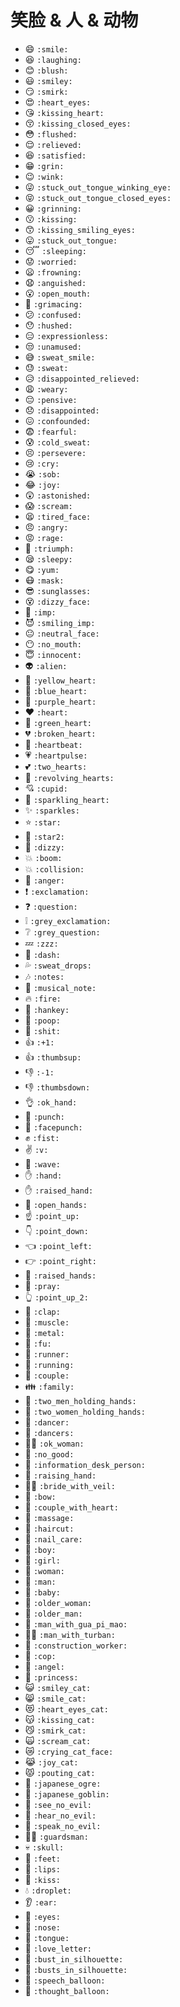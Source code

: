 # 笑脸 & 人 & 动物
- :smile: `:smile:`
- :laughing: `:laughing:`
- :blush: `:blush:`
- :smiley: `:smiley:`
- :smirk: `:smirk:`
- :heart_eyes: `:heart_eyes:`
- :kissing_heart: `:kissing_heart:`
- :kissing_closed_eyes: `:kissing_closed_eyes:`
- :flushed: `:flushed:`
- :relieved: `:relieved:`
- :satisfied: `:satisfied:`
- :grin: `:grin:`
- :wink: `:wink:`
- :stuck_out_tongue_winking_eye: `:stuck_out_tongue_winking_eye:`
- :stuck_out_tongue_closed_eyes: `:stuck_out_tongue_closed_eyes:`
- :grinning: `:grinning:`
- :kissing: `:kissing:`
- :kissing_smiling_eyes: `:kissing_smiling_eyes:`
- :stuck_out_tongue: `:stuck_out_tongue:`
- :sleeping: `:sleeping:`
- :worried: `:worried:`
- :frowning: `:frowning:`
- :anguished: `:anguished:`
- :open_mouth: `:open_mouth:`
- :grimacing: `:grimacing:`
- :confused: `:confused:`
- :hushed: `:hushed:`
- :expressionless: `:expressionless:`
- :unamused: `:unamused:`
- :sweat_smile: `:sweat_smile:`
- :sweat: `:sweat:`
- :disappointed_relieved: `:disappointed_relieved:`
- :weary: `:weary:`
- :pensive: `:pensive:`
- :disappointed: `:disappointed:`
- :confounded: `:confounded:`
- :fearful: `:fearful:`
- :cold_sweat: `:cold_sweat:`
- :persevere: `:persevere:`
- :cry: `:cry:`
- :sob: `:sob:`
- :joy: `:joy:`
- :astonished: `:astonished:`
- :scream: `:scream:`
- :tired_face: `:tired_face:`
- :angry: `:angry:`
- :rage: `:rage:`
- :triumph: `:triumph:`
- :sleepy: `:sleepy:`
- :yum: `:yum:`
- :mask: `:mask:`
- :sunglasses: `:sunglasses:`
- :dizzy_face: `:dizzy_face:`
- :imp: `:imp:`
- :smiling_imp: `:smiling_imp:`
- :neutral_face: `:neutral_face:`
- :no_mouth: `:no_mouth:`
- :innocent: `:innocent:`
- :alien: `:alien:`
- :yellow_heart: `:yellow_heart:`
- :blue_heart: `:blue_heart:`
- :purple_heart: `:purple_heart:`
- :heart: `:heart:`
- :green_heart: `:green_heart:`
- :broken_heart: `:broken_heart:`
- :heartbeat: `:heartbeat:`
- :heartpulse: `:heartpulse:`
- :two_hearts: `:two_hearts:`
- :revolving_hearts: `:revolving_hearts:`
- :cupid: `:cupid:`
- :sparkling_heart: `:sparkling_heart:`
- :sparkles: `:sparkles:`
- :star: `:star:`
- :star2: `:star2:`
- :dizzy: `:dizzy:`
- :boom: `:boom:`
- :collision: `:collision:`
- :anger: `:anger:`
- :exclamation: `:exclamation:`
- :question: `:question:`
- :grey_exclamation: `:grey_exclamation:`
- :grey_question: `:grey_question:`
- :zzz: `:zzz:`
- :dash: `:dash:`
- :sweat_drops: `:sweat_drops:`
- :notes: `:notes:`
- :musical_note: `:musical_note:`
- :fire: `:fire:`
- :hankey: `:hankey:`
- :poop: `:poop:`
- :shit: `:shit:`
- :+1: `:+1:`
- :thumbsup: `:thumbsup:`
- :-1: `:-1:`
- :thumbsdown: `:thumbsdown:`
- :ok_hand: `:ok_hand:`
- :punch: `:punch:`
- :facepunch: `:facepunch:`
- :fist: `:fist:`
- :v: `:v:`
- :wave: `:wave:`
- :hand: `:hand:`
- :raised_hand: `:raised_hand:`
- :open_hands: `:open_hands:`
- :point_up: `:point_up:`
- :point_down: `:point_down:`
- :point_left: `:point_left:`
- :point_right: `:point_right:`
- :raised_hands: `:raised_hands:`
- :pray: `:pray:`
- :point_up_2: `:point_up_2:`
- :clap: `:clap:`
- :muscle: `:muscle:`
- :metal: `:metal:`
- :fu: `:fu:`
- :runner: `:runner:`
- :running: `:running:`
- :couple: `:couple:`
- :family: `:family:`
- :two_men_holding_hands: `:two_men_holding_hands:`
- :two_women_holding_hands: `:two_women_holding_hands:`
- :dancer: `:dancer:`
- :dancers: `:dancers:`
- :ok_woman: `:ok_woman:`
- :no_good: `:no_good:`
- :information_desk_person: `:information_desk_person:`
- :raising_hand: `:raising_hand:`
- :bride_with_veil: `:bride_with_veil:`
- :bow: `:bow:`
- :couple_with_heart: `:couple_with_heart:`
- :massage: `:massage:`
- :haircut: `:haircut:`
- :nail_care: `:nail_care:`
- :boy: `:boy:`
- :girl: `:girl:`
- :woman: `:woman:`
- :man: `:man:`
- :baby: `:baby:`
- :older_woman: `:older_woman:`
- :older_man: `:older_man:`
- :man_with_gua_pi_mao: `:man_with_gua_pi_mao:`
- :man_with_turban: `:man_with_turban:`
- :construction_worker: `:construction_worker:`
- :cop: `:cop:`
- :angel: `:angel:`
- :princess: `:princess:`
- :smiley_cat: `:smiley_cat:`
- :smile_cat: `:smile_cat:`
- :heart_eyes_cat: `:heart_eyes_cat:`
- :kissing_cat: `:kissing_cat:`
- :smirk_cat: `:smirk_cat:`
- :scream_cat: `:scream_cat:`
- :crying_cat_face: `:crying_cat_face:`
- :joy_cat: `:joy_cat:`
- :pouting_cat: `:pouting_cat:`
- :japanese_ogre: `:japanese_ogre:`
- :japanese_goblin: `:japanese_goblin:`
- :see_no_evil: `:see_no_evil:`
- :hear_no_evil: `:hear_no_evil:`
- :speak_no_evil: `:speak_no_evil:`
- :guardsman: `:guardsman:`
- :skull: `:skull:`
- :feet: `:feet:`
- :lips: `:lips:`
- :kiss: `:kiss:`
- :droplet: `:droplet:`
- :ear: `:ear:`
- :eyes: `:eyes:`
- :nose: `:nose:`
- :tongue: `:tongue:`
- :love_letter: `:love_letter:`
- :bust_in_silhouette: `:bust_in_silhouette:`
- :busts_in_silhouette: `:busts_in_silhouette:`
- :speech_balloon: `:speech_balloon:`
- :thought_balloon: `:thought_balloon:`
